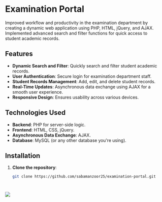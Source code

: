 # Examination Portal

Improved workflow and productivity in the examination department by creating a dynamic web application using PHP, HTML, jQuery, and AJAX. Implemented advanced search and filter functions for quick access to student academic records.

## Features

- **Dynamic Search and Filter**: Quickly search and filter student academic records.
- **User Authentication**: Secure login for examination department staff.
- **Student Records Management**: Add, edit, and delete student records.
- **Real-Time Updates**: Asynchronous data exchange using AJAX for a smooth user experience.
- **Responsive Design**: Ensures usability across various devices.

## Technologies Used

- **Backend**: PHP for server-side logic.
- **Frontend**: HTML, CSS, jQuery.
- **Asynchronous Data Exchange**: AJAX.
- **Database**: MySQL (or any other database you're using).

## Installation

1. **Clone the repository**:
   ```sh
   git clone https://github.com/sabamanzoor25/examination-portal.git




<img  src="https://github.com/Sabamanzoor25/Exams_Portal/assets/102574980/f84542bd-d801-4f79-baed-2e9e06a1c4b6"  />
